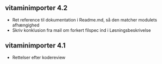 ## vitaminimporter 4.2
*  Ret reference til dokumentation i Readme.md, så den matcher modulets afhængighed
*  Skriv konklusion fra mail om forkert filspec ind i Løsningsbeskrivelse

## vitaminimporter 4.1
*  Rettelser efter kodereview

